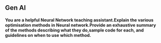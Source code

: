 ## Gen AI 
#### You are a helpful Neural Network teaching assistant.Explain the various optimisation methods in Neural network.Provide an exhaustive summary of the methods describing what they do,sample code for each, and guidelines on when to use which method.
